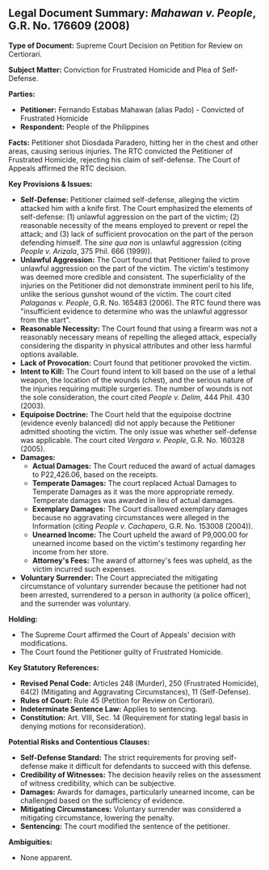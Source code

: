 ## Legal Document Summary: *Mahawan v. People*, G.R. No. 176609 (2008)

**Type of Document:** Supreme Court Decision on Petition for Review on Certiorari.

**Subject Matter:** Conviction for Frustrated Homicide and Plea of Self-Defense.

**Parties:**
*   **Petitioner:** Fernando Estabas Mahawan (alias Pado) - Convicted of Frustrated Homicide
*   **Respondent:** People of the Philippines

**Facts:** Petitioner shot Diosdada Paradero, hitting her in the chest and other areas, causing serious injuries. The RTC convicted the Petitioner of Frustrated Homicide, rejecting his claim of self-defense. The Court of Appeals affirmed the RTC decision.

**Key Provisions & Issues:**

*   **Self-Defense:** Petitioner claimed self-defense, alleging the victim attacked him with a knife first.  The Court emphasized the elements of self-defense: (1) unlawful aggression on the part of the victim; (2) reasonable necessity of the means employed to prevent or repel the attack; and (3) lack of sufficient provocation on the part of the person defending himself. The *sine qua non* is unlawful aggression (citing *People v. Arizala*, 375 Phil. 666 (1999)).
*   **Unlawful Aggression:** The Court found that Petitioner failed to prove unlawful aggression on the part of the victim. The victim's testimony was deemed more credible and consistent. The superficiality of the injuries on the Petitioner did not demonstrate imminent peril to his life, unlike the serious gunshot wound of the victim. The court cited *Palaganas v. People*, G.R. No. 165483 (2006). The RTC found there was "insufficient evidence to determine who was the unlawful aggressor from the start".
*   **Reasonable Necessity:** The Court found that using a firearm was not a reasonably necessary means of repelling the alleged attack, especially considering the disparity in physical attributes and other less harmful options available.
*   **Lack of Provocation:** Court found that petitioner provoked the victim.
*   **Intent to Kill:** The Court found intent to kill based on the use of a lethal weapon, the location of the wounds (chest), and the serious nature of the injuries requiring multiple surgeries. The number of wounds is not the sole consideration, the court cited *People v. Delim*, 444 Phil. 430 (2003).
*   **Equipoise Doctrine:** The Court held that the equipoise doctrine (evidence evenly balanced) did not apply because the Petitioner admitted shooting the victim. The only issue was whether self-defense was applicable. The court cited *Vergara v. People*, G.R. No. 160328 (2005).
*   **Damages:**
    *   **Actual Damages:** The Court reduced the award of actual damages to P22,426.06, based on the receipts.
    *   **Temperate Damages:** The court replaced Actual Damages to Temperate Damages as it was the more appropriate remedy. Temperate damages was awarded in lieu of actual damages.
    *   **Exemplary Damages:** The Court disallowed exemplary damages because no aggravating circumstances were alleged in the Information (citing *People v. Cachapero*, G.R. No. 153008 (2004)).
    *   **Unearned Income:** The Court upheld the award of P9,000.00 for unearned income based on the victim's testimony regarding her income from her store.
    *   **Attorney's Fees:** The award of attorney's fees was upheld, as the victim incurred such expenses.
*   **Voluntary Surrender:** The Court appreciated the mitigating circumstance of voluntary surrender because the petitioner had not been arrested, surrendered to a person in authority (a police officer), and the surrender was voluntary.

**Holding:**

*   The Supreme Court affirmed the Court of Appeals' decision with modifications.
*   The Court found the Petitioner guilty of Frustrated Homicide.

**Key Statutory References:**

*   **Revised Penal Code:** Articles 248 (Murder), 250 (Frustrated Homicide), 64(2) (Mitigating and Aggravating Circumstances), 11 (Self-Defense).
*   **Rules of Court:** Rule 45 (Petition for Review on Certiorari).
*   **Indeterminate Sentence Law:** Applies to sentencing.
*   **Constitution:** Art. VIII, Sec. 14 (Requirement for stating legal basis in denying motions for reconsideration).

**Potential Risks and Contentious Clauses:**

*   **Self-Defense Standard:** The strict requirements for proving self-defense make it difficult for defendants to succeed with this defense.
*   **Credibility of Witnesses:** The decision heavily relies on the assessment of witness credibility, which can be subjective.
*   **Damages:** Awards for damages, particularly unearned income, can be challenged based on the sufficiency of evidence.
*   **Mitigating Circumstances:** Voluntary surrender was considered a mitigating circumstance, lowering the penalty.
*   **Sentencing:** The court modified the sentence of the petitioner.

**Ambiguities:**

*   None apparent.

